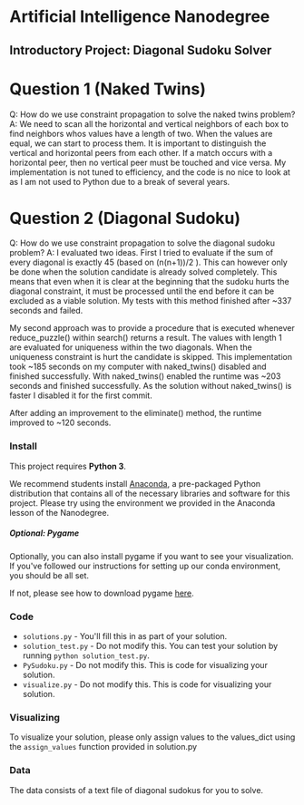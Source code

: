# Artificial Intelligence Nanodegree
## Introductory Project: Diagonal Sudoku Solver

# Question 1 (Naked Twins)
Q: How do we use constraint propagation to solve the naked twins problem?  
A: We need to scan all the horizontal and vertical neighbors of each box
   to find neighbors whos values have a length of two. When the values
   are equal, we can start to process them. It is important to distinguish
   the vertical and horizontal peers from each other. If a match occurs
   with a horizontal peer, then no vertical peer must be touched and vice
   versa. My implementation is not tuned to efficiency, and the code is
   no nice to look at as I am not used to Python due to a break of several
   years.

# Question 2 (Diagonal Sudoku)
Q: How do we use constraint propagation to solve the diagonal sudoku problem?
A: I evaluated two ideas. First I tried to evaluate if the sum of every diagonal
   is exactly 45 (based on (n(n+1))/2 ). This can however only be done when the
   solution candidate is already solved completely. This means that even when
   it is clear at the beginning that the sudoku hurts the diagonal constraint,
   it must be processed until the end before it can be excluded as a viable
   solution. My tests with this method finished after ~337 seconds and failed.

   My second approach was to provide a procedure that is executed whenever
   reduce_puzzle() within search() returns a result. The values with length 1
   are evaluated for uniqueness within the two diagonals. When the uniqueness
   constraint is hurt the candidate is skipped. This implementation took
   ~185 seconds on my computer with naked_twins() disabled and finished
   successfully. With naked_twins() enabled the runtime was ~203 seconds
   and finished successfully. As the solution without naked_twins() is faster
   I disabled it for the first commit.

   After adding an improvement to the eliminate() method, the runtime
   improved to ~120 seconds.

### Install

This project requires **Python 3**.

We recommend students install [Anaconda](https://www.continuum.io/downloads), a pre-packaged Python distribution that contains all of the necessary libraries and software for this project. 
Please try using the environment we provided in the Anaconda lesson of the Nanodegree.

##### Optional: Pygame

Optionally, you can also install pygame if you want to see your visualization. If you've followed our instructions for setting up our conda environment, you should be all set.

If not, please see how to download pygame [here](http://www.pygame.org/download.shtml).

### Code

* `solutions.py` - You'll fill this in as part of your solution.
* `solution_test.py` - Do not modify this. You can test your solution by running `python solution_test.py`.
* `PySudoku.py` - Do not modify this. This is code for visualizing your solution.
* `visualize.py` - Do not modify this. This is code for visualizing your solution.

### Visualizing

To visualize your solution, please only assign values to the values_dict using the ```assign_values``` function provided in solution.py

### Data

The data consists of a text file of diagonal sudokus for you to solve.